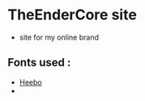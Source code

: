 # TheEnderCore site

- site for my online brand

## Fonts used :
- [Heebo](https://fonts.google.com/specimen/Heebo)
-